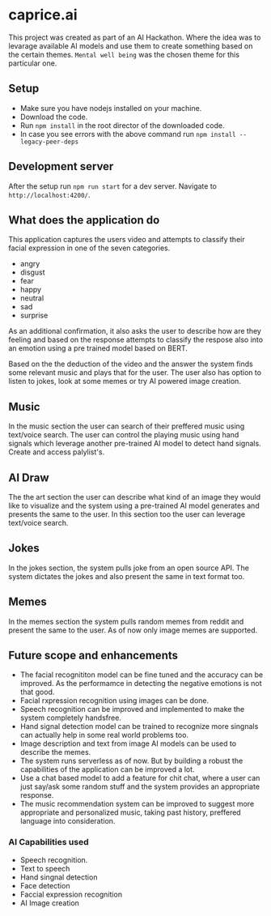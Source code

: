 # caprice.ai

This project was created as part of an AI Hackathon. Where the idea was to levarage available AI models and use them to create something based on the certain themes.
`Mental well being` was the chosen theme for this particular one.

## Setup

- Make sure you have nodejs installed on your machine.
- Download the code.
- Run `npm install` in the root director of the downloaded code.
- In case you see errors with the above command run `npm install --legacy-peer-deps`

## Development server

After the setup run `npm run start` for a dev server. Navigate to `http://localhost:4200/`.

## What does the application do

This application captures the users video and attempts to classify their facial expression in one of the seven categories.

- angry
- disgust
- fear
- happy
- neutral
- sad
- surprise

As an additional confirmation, it also asks the user to describe how are they feeling and based on the response attempts to classify the respose also into an emotion using a pre trained model based on BERT.

Based on the the deduction of the video and the answer the system finds some relevant music and plays that for the user. The user also has option to listen to jokes, look at some memes or try AI powered image creation.

## Music

In the music section the user can search of their preffered music using text/voice search.
The user can control the playing music using hand signals which leverage another pre-trained AI model to detect hand signals.
Create and access palylist's.

## AI Draw

The the art section the user can describe what kind of an image they would like to visualize and the system using a pre-trained AI model generates and presents the same to the user. In this section too the user can leverage text/voice search.

## Jokes

In the jokes section, the system pulls joke from an open source API. The system dictates the jokes and also present the same in text format too.

## Memes

In the memes section the system pulls random memes from reddit and present the same to the user. As of now only image memes are supported.

## Future scope and enhancements

- The facial recognititon model can be fine tuned and the accuracy can be improved. As the performamce in detecting the negative emotions is not that good.
- Facial rxpression recognition using images can be done.
- Speech recognition can be improved and implemented to make the system completely handsfree.
- Hand signal detection model can be trained to recognize more singnals can actually help in some real world problems too.
- Image description and text from image AI models can be used to describe the memes.
- The system runs serverless as of now. But by building a robust the capabilities of the application can be improved a lot.
- Use a chat based model to add a feature for chit chat, where a user can just say/ask some random stuff and the system provides an appropriate response.
- The music recommendation system can be improved to suggest more appropriate and personalized music, taking past history, preffered language into consideration.

### AI Capabilities used

- Speech recognition.
- Text to speech
- Hand singnal detection
- Face detection
- Faccial expression recognition
- AI Image creation
